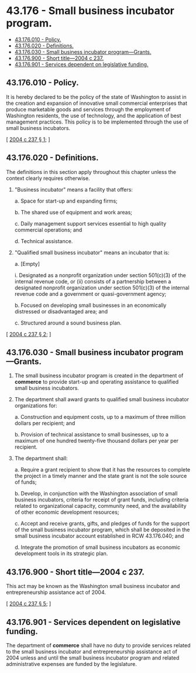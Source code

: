 # 43.176 - Small business incubator program.
* [43.176.010 - Policy.](#43176010---policy)
* [43.176.020 - Definitions.](#43176020---definitions)
* [43.176.030 - Small business incubator program—Grants.](#43176030---small-business-incubator-programgrants)
* [43.176.900 - Short title—2004 c 237.](#43176900---short-title2004-c-237)
* [43.176.901 - Services dependent on legislative funding.](#43176901---services-dependent-on-legislative-funding)
## 43.176.010 - Policy.
It is hereby declared to be the policy of the state of Washington to assist in the creation and expansion of innovative small commercial enterprises that produce marketable goods and services through the employment of Washington residents, the use of technology, and the application of best management practices. This policy is to be implemented through the use of small business incubators.

\[ [2004 c 237 § 1](http://lawfilesext.leg.wa.gov/biennium/2003-04/Pdf/Bills/Session%20Laws/House/2784-S.SL.pdf?cite=2004%20c%20237%20§%201); \]

## 43.176.020 - Definitions.
The definitions in this section apply throughout this chapter unless the context clearly requires otherwise.

1. "Business incubator" means a facility that offers:

   a. Space for start-up and expanding firms;

   b. The shared use of equipment and work areas;

   c. Daily management support services essential to high quality commercial operations; and

   d. Technical assistance.

2. "Qualified small business incubator" means an incubator that is:

   a. [Empty]

      i. Designated as a nonprofit organization under section 501(c)(3) of the internal revenue code, or (ii) consists of a partnership between a designated nonprofit organization under section 501(c)(3) of the internal revenue code and a government or quasi-government agency;

   b. Focused on developing small businesses in an economically distressed or disadvantaged area; and

   c. Structured around a sound business plan.

\[ [2004 c 237 § 2](http://lawfilesext.leg.wa.gov/biennium/2003-04/Pdf/Bills/Session%20Laws/House/2784-S.SL.pdf?cite=2004%20c%20237%20§%202); \]

## **43.176.030 - Small business incubator program—Grants.**
1. The small business incubator program is created in the department of **commerce** to provide start-up and operating assistance to qualified small business incubators.

2. The department shall award grants to qualified small business incubator organizations for:

    a. Construction and equipment costs, up to a maximum of three million dollars per recipient; and

    b. Provision of technical assistance to small businesses, up to a maximum of one hundred twenty-five thousand dollars per year per recipient.

3. The department shall:

    a. Require a grant recipient to show that it has the resources to complete the project in a timely manner and the state grant is not the sole source of funds;

    b. Develop, in conjunction with the Washington association of small business incubators, criteria for receipt of grant funds, including criteria related to organizational capacity, community need, and the availability of other economic development resources;

    c. Accept and receive grants, gifts, and pledges of funds for the support of the small business incubator program, which shall be deposited in the small business incubator account established in RCW 43.176.040; and

    d. Integrate the promotion of small business incubators as economic development tools in its strategic plan.

## 43.176.900 - Short title—2004 c 237.
This act may be known as the Washington small business incubator and entrepreneurship assistance act of 2004.

\[ [2004 c 237 § 5](http://lawfilesext.leg.wa.gov/biennium/2003-04/Pdf/Bills/Session%20Laws/House/2784-S.SL.pdf?cite=2004%20c%20237%20§%205); \]

## **43.176.901 - Services dependent on legislative funding.**
The department of **commerce** shall have no duty to provide services related to the small business incubator and entrepreneurship assistance act of 2004 unless and until the small business incubator program and related administrative expenses are funded by the legislature.
